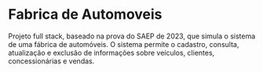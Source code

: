 # Fabrica de Automoveis 
Projeto full stack, baseado na prova do SAEP de 2023, que simula o sistema de uma fábrica de automóveis. O sistema permite o cadastro, consulta, atualização e exclusão de informações sobre veículos, clientes, concessionárias e vendas.